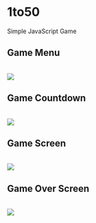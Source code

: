 # 1to50
Simple JavaScript Game

## Game Menu
<br>
<img src="https://raw.githubusercontent.com/mwkim0919/1to50/master/screenshots/1to50-1.jpg" />
<br>

## Game Countdown
<br>
<img src="https://raw.githubusercontent.com/mwkim0919/1to50/master/screenshots/1to50-2.jpg" />
<br>

## Game Screen
<br>
<img src="https://raw.githubusercontent.com/mwkim0919/1to50/master/screenshots/1to50-3.jpg" />
<br>

## Game Over Screen
<br>
<img src="https://raw.githubusercontent.com/mwkim0919/1to50/master/screenshots/1to50-4.jpg" />
<br>
